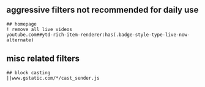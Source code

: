 ## aggressive filters not recommended for daily use
```adguard
## homepage
! remove all live videos
youtube.com##ytd-rich-item-renderer:has(.badge-style-type-live-now-alternate)
```

## misc related filters
```adguard
## block casting
||www.gstatic.com/*/cast_sender.js
```
